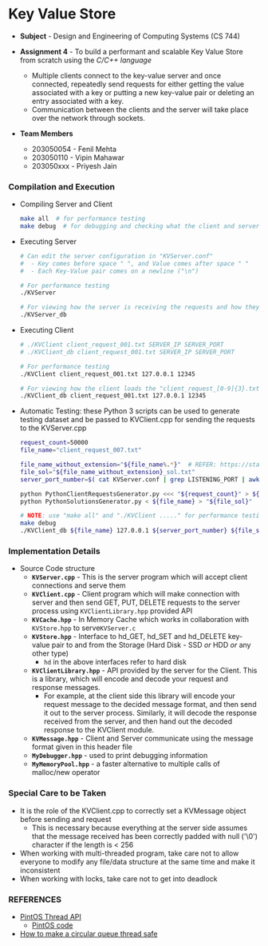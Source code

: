 # Key Value Store


- **Subject** - Design and Engineering of Computing Systems (CS 744)

- **Assignment 4** - To build a performant and scalable Key Value Store from scratch using the *C/C++ language*
    - Multiple clients connect to the key-value server and once connected, repeatedly send requests for either getting the value associated with a key or putting a new key-value pair or deleting an entry associated with a key.
    - Communication between the clients and the server will take place over the network through sockets.
    
- **Team Members**
    - 203050054 - Fenil Mehta
    - 203050110 - Vipin Mahawar
    - 203050xxx - Priyesh Jain


### Compilation and Execution
- Compiling Server and Client
  ```sh
  make all  # for performance testing
  make debug  # for debugging and checking what the client and server are doing using logging (with "std::cout" and "std::cerr")
  ```

- Executing Server
  ```sh
  # Can edit the server configuration in "KVServer.conf"
  #  - Key comes before space " ", and Value comes after space " "
  #  - Each Key-Value pair comes on a newline ("\n")
  
  # For performance testing
  ./KVServer
  
  # For viewing how the server is receiving the requests and how they are being served
  ./KVServer_db
  ```

- Executing Client
  ```sh
  # ./KVClient client_request_001.txt SERVER_IP SERVER_PORT
  # ./KVClient_db client_request_001.txt SERVER_IP SERVER_PORT
  
  # For performance testing
  ./KVClient client_request_001.txt 127.0.0.1 12345
  
  # For viewing how the client loads the "client_request_[0-9]{3}.txt"
  ./KVClient_db client_request_001.txt 127.0.0.1 12345
  ```
  
- Automatic Testing: these Python 3 scripts can be used to generate testing dataset and be passed to KVClient.cpp for sending the requests to the KVServer.cpp
  ```sh
  request_count=50000
  file_name="client_request_007.txt"
  
  file_name_without_extension="${file_name%.*}"  # REFER: https://stackoverflow.com/questions/965053/extract-filename-and-extension-in-bash
  file_sol="${file_name_without_extension}_sol.txt"
  server_port_number=$( cat KVServer.conf | grep LISTENING_PORT | awk '{print $2}' )
  
  python PythonClientRequestsGenerator.py <<< "${request_count}" > ${file_name} 
  python PythonSolutionsGenerator.py < ${file_name} > "${file_sol}" 
  
  # NOTE: use "make all" and "./KVClient ....." for performance testing
  make debug
  ./KVClient_db ${file_name} 127.0.0.1 ${server_port_number} ${file_sol} 
  ```

### Implementation Details
- Source Code structure
    - **`KVServer.cpp`** - This is the server program which will accept client connections and serve them
    - **`KVClient.cpp`** - Client program which will make connection with server and then send GET, PUT, DELETE requests to the server process using `KVClientLibrary.hpp` provided API
    - **`KVCache.hpp`** - In Memory Cache which works in collaboration with `KVStore.hpp` to serve`KVServer.c`
    - **`KVStore.hpp`** - Interface to hd_GET, hd_SET and hd_DELETE key-value pair to and from the Storage (Hard Disk - SSD *or* HDD *or* any other type)
        - `hd` in the above interfaces refer to hard disk
    - **`KVClientLibrary.hpp`** - API provided by the server for the Client. This is a library, which will encode and decode your request and response messages.
        - For example, at the client side this library will encode your request message to the decided message format, and then send it out to the server process. Similarly, it will decode the response received from the server, and then hand out the decoded response to the KVClient module. 
    - **`KVMessage.hpp`** - Client and Server communicate using the message format given in this header file
    - **`MyDebugger.hpp`** - used to print debugging information
    - **`MyMemoryPool.hpp`** - a faster alternative to multiple calls of malloc/new operator
    


### Special Care to be Taken
- It is the role of the KVClient.cpp to correctly set a KVMessage object before sending and request
    - This is necessary because everything at the server side assumes that the message received has been correctly padded with null ('\0') character if the length is < 256  
- When working with multi-threaded program, take care not to allow everyone to modify any file/data structure at the same time and make it inconsistent
- When working with locks, take care not to get into deadlock


### REFERENCES
- [PintOS Thread API](https://github.com/guilload/cs140/blob/master/ps0/pintos_thread.h)
    - [PintOS code](http://people.cs.ksu.edu/~bstinson/courses/cis520/grandepintos.proj1/threads/synch.c)
- [How to make a circular queue thread safe](https://stackoverflow.com/questions/15751410/how-do-i-make-a-circular-queue-thread-safe)
